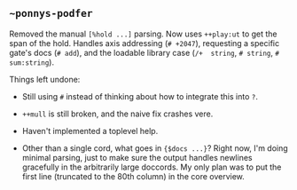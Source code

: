 ## `~ponnys-podfer`
Removed the manual `[%hold ...]` parsing. Now uses `++play:ut` to get the span of the hold. Handles axis addressing (`# +2047`), requesting a specific gate's docs (`# add`), and the loadable library case (`/+  string`, `# string`, `# sum:string`).

Things left undone:

- Still using `#` instead of thinking about how to integrate this into `?`.

- `++mull` is still broken, and the naive fix crashes vere.

- Haven't implemented a toplevel help.

- Other than a single cord, what goes in `{$docs ...}`? Right now, I'm doing minimal parsing, just to make sure the output handles newlines gracefully in the arbitrarily large doccords. My only plan was to put the first line (truncated to the 80th column) in the core overview.
